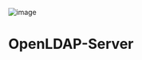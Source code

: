 ![image](https://github.com/user-attachments/assets/b71c3515-423b-42ea-8903-eec4ffa1c71b)
# OpenLDAP-Server
